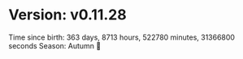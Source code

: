 # Version: v0.11.28
Time since birth: 363 days, 8713 hours, 522780 minutes, 31366800 seconds
Season: Autumn 🍁
